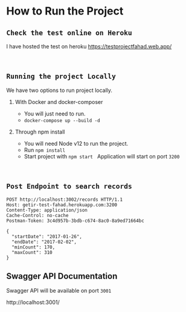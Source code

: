 # How to Run the Project


## `Check the test online on Heroku`


I have hosted the test on heroku 
https://testprojectfahad.web.app/

&nbsp;

## `Running the project Locally`

We have two options to run project locally.

1) With Docker and docker-composer
    - You will just need to run.
    - ```docker-compose up --build -d```
&nbsp;

2) Through npm install
    - You will need Node v12 to run the project.
    - Run ```npm install```
    - Start project with ```npm start```
    &nbsp;
    Application will start on port ```3200```

&nbsp;

## `Post Endpoint to search records`

```
POST http://localhost:3002/records HTTP/1.1
Host: getir-test-fahad.herokuapp.com:3200
Content-Type: application/json
Cache-Control: no-cache
Postman-Token: 3c4d957b-3bdb-c674-8ac0-8a9ed71664bc

{
  "startDate": "2017-01-26", 
  "endDate": "2017-02-02", 
  "minCount": 170, 
  "maxCount": 310 
}

```

## Swagger API Documentation
Swagger API will be available on port ```3001```

http://localhost:3001/